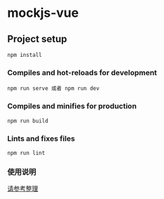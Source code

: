 # mockjs-vue

## Project setup
```
npm install
```

### Compiles and hot-reloads for development
```
npm run serve 或者 npm run dev
```

### Compiles and minifies for production
```
npm run build
```

### Lints and fixes files
```
npm run lint
```

### 使用说明
[请参考整理](https://juejin.cn/post/6914845442777808910/)